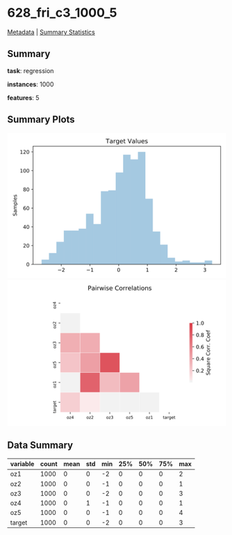 # 628_fri_c3_1000_5

[Metadata](metadata.yaml) | [Summary Statistics](summary_stats.csv)

## Summary

**task**: regression

**instances**: 1000

**features**: 5

## Summary Plots

![Labels](label.svg)
![Corr](corr.svg)

## Data Summary

|	variable	|	count	|	mean	|	std	|	min	|	25%	|	50%	|	75%	|	max|
| --- | --- | --- | --- | --- | --- | --- | --- | --- |
|	oz1	|	1000	|	0	|	0	|	-2	|	0	|	0	|	0	|	2
|	oz2	|	1000	|	0	|	0	|	-1	|	0	|	0	|	0	|	1
|	oz3	|	1000	|	0	|	0	|	-2	|	0	|	0	|	0	|	3
|	oz4	|	1000	|	0	|	1	|	-1	|	0	|	0	|	0	|	1
|	oz5	|	1000	|	0	|	0	|	-1	|	0	|	0	|	0	|	4
|	target	|	1000	|	0	|	0	|	-2	|	0	|	0	|	0	|	3
